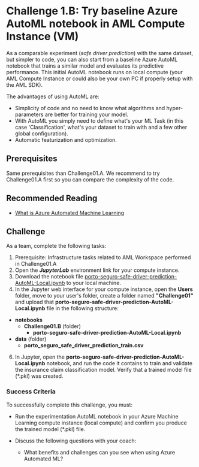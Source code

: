 # Challenge 1.B: Try baseline Azure AutoML notebook in AML Compute Instance (VM) 

As a comparable experiment (*safe driver prediction*) with the same dataset, but simpler to code, you can also start from a baseline Azure AutoML notebook that trains a similar model and evaluates its predictive performance. This initial AutoML notebook runs on local compute (your AML Compute Instance or could also be your own PC if properly setup with the AML SDK). 

The advantages of using AutoML are:
- Simplicity of code and no need to know what algorithms and hyper-parameters are better for training your model. 
- With AutoML you simply need to define what's your ML Task (in this case 'Classification', what's your dataset to train with and a few other global configuration).
- Automatic featurization and optimization.

## Prerequisites

Same prerequisites than Challenge01.A. We recommend to try Challenge01.A first so you can compare the complexity of the code. 

## Recommended Reading

* [What is Azure Automated Machine Learning](https://docs.microsoft.com/en-us/azure/machine-learning/concept-automated-ml)

## Challenge

As a team, complete the following tasks:

1. Prerequisite: Infrastructure tasks related to AML Workspace performed in Challenge01.A
2. Open the ***JupyterLab*** environment link for your compute instance.
3. Download the notebook file [porto-seguro-safe-driver-prediction-AutoML-Local.ipynb](XXXX) to your local machine.
5. In the Jupyter web interface for your compute instance, open the **Users** folder, move to your user's folder, create a folder named **"Challenge01"** and upload that **porto-seguro-safe-driver-prediction-AutoML-Local.ipynb** file in the following structure:

* **notebooks**
    * **Challenge01.B** (folder)
        * **porto-seguro-safe-driver-prediction-AutoML-Local.ipynb**
* **data** (folder)
    * **porto_seguro_safe_driver_prediction_train.csv**

6. In Jupyter, open the **porto-seguro-safe-driver-prediction-AutoML-Local.ipynb** notebook, and run the code it contains to train and validate the insurance claim classification model. Verify that a trained model file (*.pkl) was created.

### Success Criteria

To successfully complete this challenge, you must:

* Run the experimentation AutoML notebook in your Azure Machine Learning compute instance (local compute) and confirm you produce the trained model (*.pkl) file.

* Discuss the following questions with your coach:
    * What benefits and challenges can you see when using Azure Automated ML?

